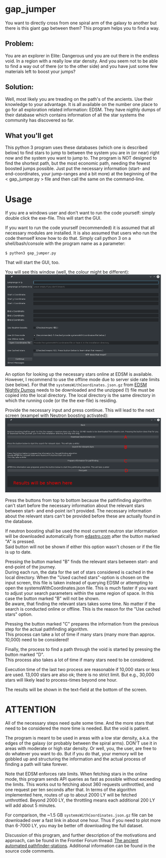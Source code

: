 # gap_jumper
You want to directly cross from one spiral arm of the galaxy to another but there is this giant gap between them? This program helps you to find a way.

## Problem:  
You are an explorer in Elite: Dangerous und you are out there in the endless void. In a region with a really low star density. And you seem not to be able to find a way out of there (or to the other side) and you have just some few materials left to boost your jumps?

## Solution:  
Well, most likely you are treading on the path's of the ancients. Use their knowledge to your advantage. It is all available on the number one place to go for all exploration related information: EDSM. 
They have nigthly dumps of their database which contains information of all the star systems the community has discovered so far.

## What you'll get
This python 3 program uses these databases (which one is described below) to find stars to jump to between the system you are in (or near) right now and the system you want to jump to.
The program is NOT designed to find the shortest path, but the most economic path, needing the fewest boosted jumps possible.
Just put the necessary information (start- and end-coordinates, your jump-ranges and a bit more) at the beginning of the < gap_jumper.py > file and then call the same on the command-line.

# Usage
If you are a windows user and don't want to run the code yourself: simply double click the exe-file. This will start the GUI.

If you want to run the code yourself (recommended) it is assumed that all necessary modules are installed. It is also assumed that users who run the code themself know how to do that. Simply call python 3 on a shell/bash/console with the program name as a parameter:
```
$ python3 gap_jumper.py
```
That will start the GUI, too. 

You will see this window (well, the colour might be different):
![Image of User input window](https://github.com/SorenHeinze/gap_jumper/blob/master/0003_input_screen.png)

An option for looking up the necessary stars online at EDSM is available. However, I recommend to use the offline mode due to server side rate limits (see below). For that the `systemsWithCoordinates.json.gz` from [EDSM Nightly Dumps](https://www.edsm.net/en/nightly-dumps) needs to be downloaded and the unzipped (!) file must be copied into the local directory. The local directory is the same directory in which the running code (or the the exe-file) is residing. 

Provide the necessary input and press continue.  This will lead to the next screen (exampel with Neutron boosting activated):
![Image of User input window](https://github.com/SorenHeinze/gap_jumper/blob/master/0004_working_screen.png)

Press the buttons from top to bottom because the pathfinding algorithm can't start before the necessary information about the relevant stars between start- and end-point isn't provided. The necessary information about the relevant stars can't be provided before these are actually found in the database.

If neutron boosting shall be used the most current neutron star information will be downloaded automatically from [edastro.com](https://edastro.com/mapcharts/files/neutron-stars.csv) after the button marked "A" is pressed.  
Said button will not be shown if either this option wasn't chosen or if the file is up to date.

Pressing the button marked "B" finds the relevant stars between start- and end-point of the journey.  
During each run, the data for the set of stars considered is cached in the local directory. When the "Used cached stars"-option is chosen on the input screen, this file is taken instead of querying EDSM or attempting to open the systemsWithCoordinates.json file. This is much faster if you want to adjust your search parameters within the same region of space. In this case the button marked "B" will not be shown.  
Be aware, that finding the relevant stars takes some time. No matter if the search is conducted online or offline. This is the reason for the "Use cached stars" option.

Pressing the button marked "C" prepares the information from the previous step for the actual pathfinding algorithm.  
This process can take a lot of time if many stars (many more than approx. 10,000) need to be considered!

Finally, the process to find a path through the void is started by pressing the button marked "D".  
This process also takes a lot of time if many stars need to be considered.

Execution time of the last two process are reasonable if 10,000 stars or less are used. 13,000 stars are also ok; there is no strict limit. But e.g., 30,000 stars will likely lead to process-times beyond one hour.

The results will be shown in the text-field at the bottom of the screen.

# ATTENTION
All of the necessary steps need quite some time. And the more stars that need to be considered the more time is needed. But the void is patient.

The program is meant to be used in areas with a low star density, a.k.a. the edges of the galaxy (or probably between the spiral arms). DON'T use it in areas with moderate or high star density. Or well, you, the user, are free to do whatever you want to do. But if you do that, your memory will be gobbled up and structuring the information and the actual process of finding a path will take forever.

Note that EDSM enforces rate limits. When fetching stars in the online mode, this program sends API queries as fast as possible without exceeding the limits. This works out to fetching about 360 requests unthrottled, and one request per ten seconds after that. In terms of the algorithm implemented here, routes of up to about 2000 LY will be fetched unthrottled. Beyond 2000 LY, the throttling means each additional 200 LY will add about 5 minutes.

For comparison, the ~1.5 GB `systemsWithCoordinates.json.gz` file can be downloaded over a fast link in about one hour. Thus if you need to plot more than 6-7000 LY, you may be better off downloading the full dataset. 

Discussion of this program, and further description of the motivations and approach, can be found in the Frontier Forum thread: [The ancient automated pathfinder-stations](https://forums.frontier.co.uk/threads/the-ancient-automated-pathfinder-stations.475668/). Additional information can be found in the source code comments.
